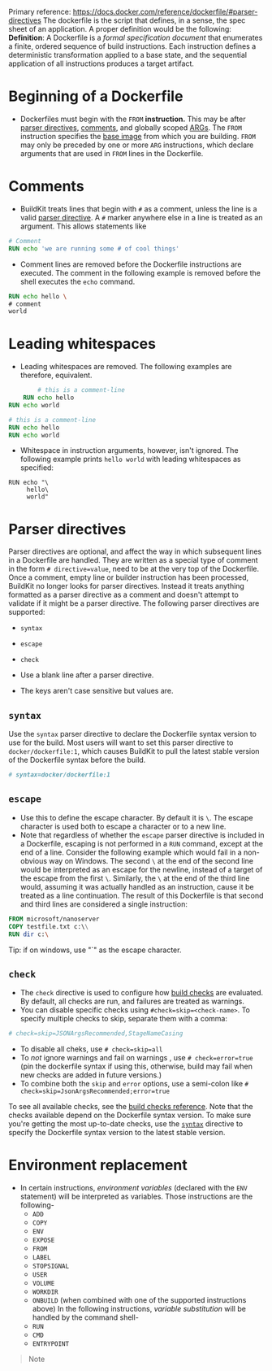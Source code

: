 Primary reference: https://docs.docker.com/reference/dockerfile/#parser-directives
The dockerfile is the script that defines, in a sense, the spec sheet of an application. A proper definition would be the following:
**Definition**: A Dockerfile is a _formal specification document_ that enumerates a finite, ordered sequence of build instructions. Each instruction defines a deterministic transformation applied to a base state, and the sequential application of all instructions produces a target artifact.
# Beginning of a Dockerfile
- Dockerfiles must begin with the `FROM` **instruction.** This may be after [parser directives](https://docs.docker.com/reference/dockerfile/#parser-directives), [comments](https://docs.docker.com/reference/dockerfile/#format), and globally scoped [ARGs](https://docs.docker.com/reference/dockerfile/#arg). The `FROM` instruction specifies the [base image](https://docs.docker.com/glossary/#base-image) from which you are building. `FROM` may only be preceded by one or more `ARG` instructions, which declare arguments that are used in `FROM` lines in the Dockerfile.
# Comments
- BuildKit treats lines that begin with `#` as a comment, unless the line is a valid [parser directive](https://docs.docker.com/reference/dockerfile/#parser-directives). A `#` marker anywhere else in a line is treated as an argument. This allows statements like
```Dockerfile
# Comment
RUN echo 'we are running some # of cool things'
```
- Comment lines are removed before the Dockerfile instructions are executed. The comment in the following example is removed before the shell executes the `echo` command.
```Dockerfile
RUN echo hello \
# comment
world
```
# Leading whitespaces
- Leading whitespaces are removed. The following examples are therefore, equivalent.
```Dockerfile
        # this is a comment-line
    RUN echo hello
RUN echo world
```
```Dockerfile
# this is a comment-line
RUN echo hello
RUN echo world
```
- Whitespace in instruction arguments, however, isn't ignored. The following example prints `hello world` with leading whitespaces as specified:
```
RUN echo "\
     hello\
     world"
```
# Parser directives
Parser directives are optional, and affect the way in which subsequent lines in a Dockerfile are handled. They are written as a special type of comment in the form `# directive=value`, need to be at the very top of the Dockerfile. Once a comment, empty line or builder instruction has been processed, BuildKit no longer looks for parser directives. Instead it treats anything formatted as a parser directive as a comment and doesn't attempt to validate if it might be a parser directive. 
The following parser directives are supported:
- `syntax`
- `escape`
- `check`

- Use a blank line after a parser directive.
- The keys aren't case sensitive but values are.
## `syntax`
Use the `syntax` parser directive to declare the Dockerfile syntax version to use for the build. Most users will want to set this parser directive to `docker/dockerfile:1`, which causes BuildKit to pull the latest stable version of the Dockerfile syntax before the build.
```Dockerfile
# syntax=docker/dockerfile:1
```
## `escape`
- Use this to define the escape character. By default it is `\`. The escape character is used both to escape a character or to a new line.
- Note that regardless of whether the `escape` parser directive is included in a Dockerfile, escaping is not performed in a `RUN` command, except at the end of a line.
Consider the following example which would fail in a non-obvious way on Windows. The second `\` at the end of the second line would be interpreted as an escape for the newline, instead of a target of the escape from the first `\`. Similarly, the `\` at the end of the third line would, assuming it was actually handled as an instruction, cause it be treated as a line continuation. The result of this Dockerfile is that second and third lines are considered a single instruction:
```dockerfile
FROM microsoft/nanoserver
COPY testfile.txt c:\\
RUN dir c:\
```
Tip: if on windows, use "\`" as the escape character.
## `check`
- The `check` directive is used to configure how [build checks](https://docs.docker.com/build/checks/) are evaluated. By default, all checks are run, and failures are treated as warnings.
- You can disable specific checks using `#check=skip=<check-name>`. To specify multiple checks to skip, separate them with a comma:
```dockerfile
# check=skip=JSONArgsRecommended,StageNameCasing
  ```
- To disable all cheks, use `# check=skip=all`
- To *not* ignore warnings and fail on warnings , use `# check=error=true` (pin the dockerfile syntax if using this, otherwise, build may fail when new checks are added in future versions.)
- To combine both the `skip` and `error` options, use a semi-colon like `# check=skip=JsonArgsRecommended;error=true`

To see all available checks, see the [build checks reference](https://docs.docker.com/reference/build-checks/). Note that the checks available depend on the Dockerfile syntax version. To make sure you're getting the most up-to-date checks, use the [`syntax`](https://docs.docker.com/reference/dockerfile/#syntax) directive to specify the Dockerfile syntax version to the latest stable version.
# Environment replacement
- In certain instructions, *environment variables* (declared with the `ENV` statement) will be interpreted as variables. Those instructions are the following-
	- `ADD`
	- `COPY`
	- `ENV`
	- `EXPOSE`
	- `FROM`
	- `LABEL`
	- `STOPSIGNAL`
	- `USER`
	- `VOLUME`
	- `WORKDIR`
	- `ONBUILD` (when combined with one of the supported instructions above)
In the following instructions, *variable substitution* will be handled by the command shell-
	- `RUN`
	- `CMD`
	- `ENTRYPOINT`
> Note
> 
